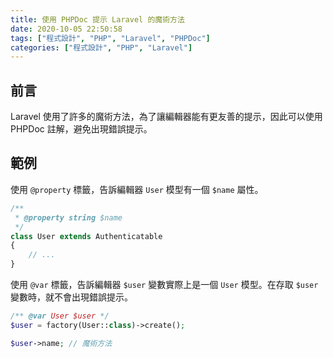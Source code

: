 ```yaml
---
title: 使用 PHPDoc 提示 Laravel 的魔術方法
date: 2020-10-05 22:50:58
tags: ["程式設計", "PHP", "Laravel", "PHPDoc"]
categories: ["程式設計", "PHP", "Laravel"]
---
```


## 前言

Laravel 使用了許多的魔術方法，為了讓編輯器能有更友善的提示，因此可以使用 PHPDoc 註解，避免出現錯誤提示。

## 範例

使用 `@property` 標籤，告訴編輯器 `User` 模型有一個 `$name` 屬性。

```PHP
/**
 * @property string $name
 */
class User extends Authenticatable
{
    // ...
}
```

使用 `@var` 標籤，告訴編輯器 `$user` 變數實際上是一個 `User` 模型。在存取 `$user` 變數時，就不會出現錯誤提示。

```PHP
/** @var User $user */
$user = factory(User::class)->create();

$user->name; // 魔術方法
```
